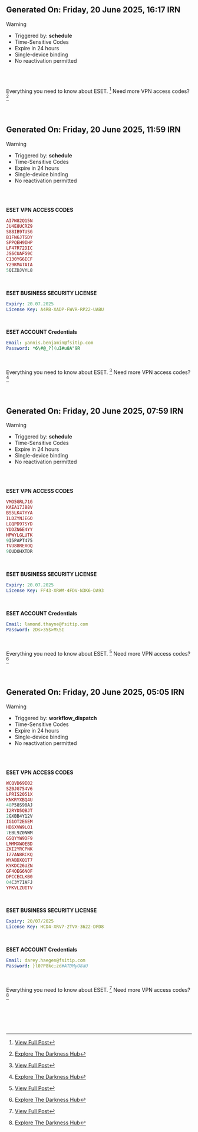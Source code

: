 #
## Generated On: Friday, 20 June 2025, 16:17 IRN

> [!WARNING]
>
> - Triggered by: **schedule**
> - Time-Sensitive Codes
> - Expire in 24 hours
> - Single-device binding
> - No reactivation permitted <br><br/>

<br/>

Everything you need to know about ESET. [^1]
Need more VPN access codes? [^2]

<br/>

#
## Generated On: Friday, 20 June 2025, 11:59 IRN

> [!WARNING]
>
> - Triggered by: **schedule**
> - Time-Sensitive Codes
> - Expire in 24 hours
> - Single-device binding
> - No reactivation permitted <br><br/>

<br/>

**ESET VPN ACCESS CODES**

```ruby
AI7W82Q15N
JU4E8UCRZ9
S88IB9TUSG
B1FN6JTGDY
SPPQEH9IHP
LF47R72DIC
JS6CUAFG9C
C130YG6ECF
Y29KM4TAIA
5QIZDJVYL8
```
<br/>

**ESET BUSINESS SECURITY LICENSE**

```yml
Expiry: 20.07.2025
License Key: A4RB-XADP-FWVR-RP22-UABU
```
<br/>

**ESET ACCOUNT Credentials**

```yml
Email: yannis.benjamin@fsitip.com
Password: *6\#@_?[(uI#u8A"9R
```
<br/>

Everything you need to know about ESET. [^1]
Need more VPN access codes? [^2]

<br/>

#
## Generated On: Friday, 20 June 2025, 07:59 IRN

> [!WARNING]
>
> - Triggered by: **schedule**
> - Time-Sensitive Codes
> - Expire in 24 hours
> - Single-device binding
> - No reactivation permitted <br><br/>

<br/>

**ESET VPN ACCESS CODES**

```ruby
VMO5GRL71G
KAEA17J88V
BS5LK47YYA
ILDZYNJEGO
LGQPD97SYD
YDDZN6E4YY
HPWYLGLUTK
9I5PAPT475
TVU88REXOQ
9OUDOHXTDR
```
<br/>

**ESET BUSINESS SECURITY LICENSE**

```yml
Expiry: 20.07.2025
License Key: FF43-XRWM-4FDV-N3K6-DA93
```
<br/>

**ESET ACCOUNT Credentials**

```yml
Email: lamond.thayne@fsitip.com
Password: zDs>35$>M\SI
```
<br/>

Everything you need to know about ESET. [^1]
Need more VPN access codes? [^2]

<br/>

#
## Generated On: Friday, 20 June 2025, 05:05 IRN

> [!WARNING]
>
> - Triggered by: **workflow_dispatch**
> - Time-Sensitive Codes
> - Expire in 24 hours
> - Single-device binding
> - No reactivation permitted <br><br/>

<br/>

**ESET VPN ACCESS CODES**

```ruby
WCQVD69I02
SZ0JG754V6
LPRIS2051X
KNKRYXBQ4U
48P58S98AJ
I2RYD5QBJT
2GXBB4Y12V
IG1OT2E6EM
HB6XVW9LO1
7EBL9Z0NWM
GSQYYW9DF9
LMMMXWOEBD
ZKI2YRCPNK
IZ7AN8RCKQ
WYABDXQ1T7
KYKDC26UZN
GF4OEG6NOF
DPCCECLKB0
04C3Y7IAFJ
YPKVLZUITV
```
<br/>

**ESET BUSINESS SECURITY LICENSE**

```yml
Expiry: 20/07/2025
License Key: HCD4-XRV7-2TVX-3622-DFD8
```
<br/>

**ESET ACCOUNT Credentials**

```yml
Email: darey.haegen@fsitip.com
Password: }l0?P8kc;zd#ATDMyO8aU
```
<br/>

Everything you need to know about ESET. [^1]
Need more VPN access codes? [^2]

<br/>
<br/>
<br/>
<br/>

[^1]: [View Full Post](https://t.me/F_NiREvil/2113)

[^2]: [Explore The Darkness Hub](https://t.me/Eset_key_trial)
